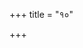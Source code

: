 +++
title = "१०"

+++
<div class="js_include " url="/vedAH_yajuH/vAjasaneyam/sUtram/pAraskara-gRhyam/vishvAsa-prastutiH/3/10/01_athodakakarma.md"  newLevelForH1="2" includeTitle="true"  > </div>
<div class="js_include collapsed" url="/vedAH_yajuH/vAjasaneyam/sUtram/pAraskara-gRhyam/oldenberg/3/10/01_athodakakarma.md"  newLevelForH1="3" title="Oldenberg"  > </div>

<div class="js_include " url="/vedAH_yajuH/vAjasaneyam/sUtram/pAraskara-gRhyam/vishvAsa-prastutiH/3/10/02_advivarShe_prete_mAtApitrorAshaucham.md"  newLevelForH1="2" includeTitle="true"  > </div>
<div class="js_include collapsed" url="/vedAH_yajuH/vAjasaneyam/sUtram/pAraskara-gRhyam/oldenberg/3/10/02_advivarShe_prete_mAtApitrorAshaucham.md"  newLevelForH1="3" title="Oldenberg"  > </div>

<div class="js_include " url="/vedAH_yajuH/vAjasaneyam/sUtram/pAraskara-gRhyam/vishvAsa-prastutiH/3/10/03_shauchamevetareShAm.md"  newLevelForH1="2" includeTitle="true"  > </div>
<div class="js_include collapsed" url="/vedAH_yajuH/vAjasaneyam/sUtram/pAraskara-gRhyam/oldenberg/3/10/03_shauchamevetareShAm.md"  newLevelForH1="3" title="Oldenberg"  > </div>

<div class="js_include " url="/vedAH_yajuH/vAjasaneyam/sUtram/pAraskara-gRhyam/vishvAsa-prastutiH/3/10/04_ekarAtraM_trirAtraM_vA.md"  newLevelForH1="2" includeTitle="true"  > </div>
<div class="js_include collapsed" url="/vedAH_yajuH/vAjasaneyam/sUtram/pAraskara-gRhyam/oldenberg/3/10/04_ekarAtraM_trirAtraM_vA.md"  newLevelForH1="3" title="Oldenberg"  > </div>

<div class="js_include " url="/vedAH_yajuH/vAjasaneyam/sUtram/pAraskara-gRhyam/vishvAsa-prastutiH/3/10/05_sharIramadagdhvA_nikhananti.md"  newLevelForH1="2" includeTitle="true"  > </div>
<div class="js_include collapsed" url="/vedAH_yajuH/vAjasaneyam/sUtram/pAraskara-gRhyam/oldenberg/3/10/05_sharIramadagdhvA_nikhananti.md"  newLevelForH1="3" title="Oldenberg"  > </div>

<div class="js_include " url="/vedAH_yajuH/vAjasaneyam/sUtram/pAraskara-gRhyam/vishvAsa-prastutiH/3/10/06_antaHsUtake_chedotthAnAdAshauchaM_sUtakavat.md"  newLevelForH1="2" includeTitle="true"  > </div>
<div class="js_include collapsed" url="/vedAH_yajuH/vAjasaneyam/sUtram/pAraskara-gRhyam/oldenberg/3/10/06_antaHsUtake_chedotthAnAdAshauchaM_sUtakavat.md"  newLevelForH1="3" title="Oldenberg"  > </div>

<div class="js_include " url="/vedAH_yajuH/vAjasaneyam/sUtram/pAraskara-gRhyam/vishvAsa-prastutiH/3/10/07_nAtrodakakarma.md"  newLevelForH1="2" includeTitle="true"  > </div>
<div class="js_include collapsed" url="/vedAH_yajuH/vAjasaneyam/sUtram/pAraskara-gRhyam/oldenberg/3/10/07_nAtrodakakarma.md"  newLevelForH1="3" title="Oldenberg"  > </div>

<div class="js_include " url="/vedAH_yajuH/vAjasaneyam/sUtram/pAraskara-gRhyam/vishvAsa-prastutiH/3/10/08_dvivarShaprabhRti_pretamAshmashAnAtsarve-nugach.md"  newLevelForH1="2" includeTitle="true"  > </div>
<div class="js_include collapsed" url="/vedAH_yajuH/vAjasaneyam/sUtram/pAraskara-gRhyam/oldenberg/3/10/08_dvivarShaprabhRti_pretamAshmashAnAtsarve-nugach.md"  newLevelForH1="3" title="Oldenberg"  > </div>

<div class="js_include " url="/vedAH_yajuH/vAjasaneyam/sUtram/pAraskara-gRhyam/vishvAsa-prastutiH/3/10/09_yamagAthAM_gAyanto_yamasUktam.md"  newLevelForH1="2" includeTitle="true"  > </div>
<div class="js_include collapsed" url="/vedAH_yajuH/vAjasaneyam/sUtram/pAraskara-gRhyam/oldenberg/3/10/09_yamagAthAM_gAyanto_yamasUktam.md"  newLevelForH1="3" title="Oldenberg"  > </div>

<div class="js_include " url="/vedAH_yajuH/vAjasaneyam/sUtram/pAraskara-gRhyam/vishvAsa-prastutiH/3/10/10_yadyupeto_bhUmijoShaNAdisamAnamAhitAgnerodakAnt.md"  newLevelForH1="2" includeTitle="true"  > </div>
<div class="js_include collapsed" url="/vedAH_yajuH/vAjasaneyam/sUtram/pAraskara-gRhyam/oldenberg/3/10/10_yadyupeto_bhUmijoShaNAdisamAnamAhitAgnerodakAnt.md"  newLevelForH1="3" title="Oldenberg"  > </div>

<div class="js_include " url="/vedAH_yajuH/vAjasaneyam/sUtram/pAraskara-gRhyam/vishvAsa-prastutiH/3/10/11_shAlAgninA_dahantyenamAhitashchet.md"  newLevelForH1="2" includeTitle="true"  > </div>
<div class="js_include collapsed" url="/vedAH_yajuH/vAjasaneyam/sUtram/pAraskara-gRhyam/oldenberg/3/10/11_shAlAgninA_dahantyenamAhitashchet.md"  newLevelForH1="3" title="Oldenberg"  > </div>

<div class="js_include " url="/vedAH_yajuH/vAjasaneyam/sUtram/pAraskara-gRhyam/vishvAsa-prastutiH/3/10/12_tUShNIM_grAmAgninetaram.md"  newLevelForH1="2" includeTitle="true"  > </div>
<div class="js_include collapsed" url="/vedAH_yajuH/vAjasaneyam/sUtram/pAraskara-gRhyam/oldenberg/3/10/12_tUShNIM_grAmAgninetaram.md"  newLevelForH1="3" title="Oldenberg"  > </div>

<div class="js_include " url="/vedAH_yajuH/vAjasaneyam/sUtram/pAraskara-gRhyam/vishvAsa-prastutiH/3/10/13_saMyuktaM_maithunaM_vodakam.md"  newLevelForH1="2" includeTitle="true"  > </div>
<div class="js_include collapsed" url="/vedAH_yajuH/vAjasaneyam/sUtram/pAraskara-gRhyam/oldenberg/3/10/13_saMyuktaM_maithunaM_vodakam.md"  newLevelForH1="3" title="Oldenberg"  > </div>

<div class="js_include " url="/vedAH_yajuH/vAjasaneyam/sUtram/pAraskara-gRhyam/vishvAsa-prastutiH/3/10/14_kurudhvaM_mA_chaivam.md"  newLevelForH1="2" includeTitle="true"  > </div>
<div class="js_include collapsed" url="/vedAH_yajuH/vAjasaneyam/sUtram/pAraskara-gRhyam/oldenberg/3/10/14_kurudhvaM_mA_chaivam.md"  newLevelForH1="3" title="Oldenberg"  > </div>

<div class="js_include " url="/vedAH_yajuH/vAjasaneyam/sUtram/pAraskara-gRhyam/vishvAsa-prastutiH/3/10/15_kurudhvamityevetarasmin.md"  newLevelForH1="2" includeTitle="true"  > </div>
<div class="js_include collapsed" url="/vedAH_yajuH/vAjasaneyam/sUtram/pAraskara-gRhyam/oldenberg/3/10/15_kurudhvamityevetarasmin.md"  newLevelForH1="3" title="Oldenberg"  > </div>

<div class="js_include " url="/vedAH_yajuH/vAjasaneyam/sUtram/pAraskara-gRhyam/vishvAsa-prastutiH/3/10/16_sarve.md"  newLevelForH1="2" includeTitle="true"  > </div>
<div class="js_include collapsed" url="/vedAH_yajuH/vAjasaneyam/sUtram/pAraskara-gRhyam/oldenberg/3/10/16_sarve.md"  newLevelForH1="3" title="Oldenberg"  > </div>

<div class="js_include " url="/vedAH_yajuH/vAjasaneyam/sUtram/pAraskara-gRhyam/vishvAsa-prastutiH/3/10/17_samAnagrAmavAse_yAvatsambandhamanuramareyuH.md"  newLevelForH1="2" includeTitle="true"  > </div>
<div class="js_include collapsed" url="/vedAH_yajuH/vAjasaneyam/sUtram/pAraskara-gRhyam/oldenberg/3/10/17_samAnagrAmavAse_yAvatsambandhamanuramareyuH.md"  newLevelForH1="3" title="Oldenberg"  > </div>

<div class="js_include " url="/vedAH_yajuH/vAjasaneyam/sUtram/pAraskara-gRhyam/vishvAsa-prastutiH/3/10/18_ekavastrAH_prAchInAvItinaH.md"  newLevelForH1="2" includeTitle="true"  > </div>
<div class="js_include collapsed" url="/vedAH_yajuH/vAjasaneyam/sUtram/pAraskara-gRhyam/oldenberg/3/10/18_ekavastrAH_prAchInAvItinaH.md"  newLevelForH1="3" title="Oldenberg"  > </div>

<div class="js_include " url="/vedAH_yajuH/vAjasaneyam/sUtram/pAraskara-gRhyam/vishvAsa-prastutiH/3/10/19_savyasyAnAmikayA-panodyApanaH_shoshuchadaghamit.md"  newLevelForH1="2" includeTitle="true"  > </div>
<div class="js_include collapsed" url="/vedAH_yajuH/vAjasaneyam/sUtram/pAraskara-gRhyam/oldenberg/3/10/19_savyasyAnAmikayA-panodyApanaH_shoshuchadaghamit.md"  newLevelForH1="3" title="Oldenberg"  > </div>

<div class="js_include " url="/vedAH_yajuH/vAjasaneyam/sUtram/pAraskara-gRhyam/vishvAsa-prastutiH/3/10/20_daxiNAmukhA_nimajjanti.md"  newLevelForH1="2" includeTitle="true"  > </div>
<div class="js_include collapsed" url="/vedAH_yajuH/vAjasaneyam/sUtram/pAraskara-gRhyam/oldenberg/3/10/20_daxiNAmukhA_nimajjanti.md"  newLevelForH1="3" title="Oldenberg"  > </div>

<div class="js_include " url="/vedAH_yajuH/vAjasaneyam/sUtram/pAraskara-gRhyam/vishvAsa-prastutiH/3/10/21_pretAyodakam_sakRtprasinchantyanjalinA-sAvetatt.md"  newLevelForH1="2" includeTitle="true"  > </div>
<div class="js_include collapsed" url="/vedAH_yajuH/vAjasaneyam/sUtram/pAraskara-gRhyam/oldenberg/3/10/21_pretAyodakam_sakRtprasinchantyanjalinA-sAvetatt.md"  newLevelForH1="3" title="Oldenberg"  > </div>

<div class="js_include " url="/vedAH_yajuH/vAjasaneyam/sUtram/pAraskara-gRhyam/vishvAsa-prastutiH/3/10/22_uttIrNAnchChuchau_deshe.md"  newLevelForH1="2" includeTitle="true"  > </div>
<div class="js_include collapsed" url="/vedAH_yajuH/vAjasaneyam/sUtram/pAraskara-gRhyam/oldenberg/3/10/22_uttIrNAnchChuchau_deshe.md"  newLevelForH1="3" title="Oldenberg"  > </div>

<div class="js_include " url="/vedAH_yajuH/vAjasaneyam/sUtram/pAraskara-gRhyam/vishvAsa-prastutiH/3/10/23_anavexamANA_grAmamAyAnti_rItIbhUtAH.md"  newLevelForH1="2" includeTitle="true"  > </div>
<div class="js_include collapsed" url="/vedAH_yajuH/vAjasaneyam/sUtram/pAraskara-gRhyam/oldenberg/3/10/23_anavexamANA_grAmamAyAnti_rItIbhUtAH.md"  newLevelForH1="3" title="Oldenberg"  > </div>

<div class="js_include " url="/vedAH_yajuH/vAjasaneyam/sUtram/pAraskara-gRhyam/vishvAsa-prastutiH/3/10/24_niveshanadvAre_pichumandapatrANi_vidashyAchamyo.md"  newLevelForH1="2" includeTitle="true"  > </div>
<div class="js_include collapsed" url="/vedAH_yajuH/vAjasaneyam/sUtram/pAraskara-gRhyam/oldenberg/3/10/24_niveshanadvAre_pichumandapatrANi_vidashyAchamyo.md"  newLevelForH1="3" title="Oldenberg"  > </div>

<div class="js_include " url="/vedAH_yajuH/vAjasaneyam/sUtram/pAraskara-gRhyam/vishvAsa-prastutiH/3/10/25_trirAtraM_brahmachAriNo-dhaHshAyino_na.md"  newLevelForH1="2" includeTitle="true"  > </div>
<div class="js_include collapsed" url="/vedAH_yajuH/vAjasaneyam/sUtram/pAraskara-gRhyam/oldenberg/3/10/25_trirAtraM_brahmachAriNo-dhaHshAyino_na.md"  newLevelForH1="3" title="Oldenberg"  > </div>

<div class="js_include " url="/vedAH_yajuH/vAjasaneyam/sUtram/pAraskara-gRhyam/vishvAsa-prastutiH/3/10/26_krItvA_labdhvA_vA.md"  newLevelForH1="2" includeTitle="true"  > </div>
<div class="js_include collapsed" url="/vedAH_yajuH/vAjasaneyam/sUtram/pAraskara-gRhyam/oldenberg/3/10/26_krItvA_labdhvA_vA.md"  newLevelForH1="3" title="Oldenberg"  > </div>

<div class="js_include " url="/vedAH_yajuH/vAjasaneyam/sUtram/pAraskara-gRhyam/vishvAsa-prastutiH/3/10/27_pretAya_piNDaM_dattvA-vanejanadAnapratyavanejan.md"  newLevelForH1="2" includeTitle="true"  > </div>
<div class="js_include collapsed" url="/vedAH_yajuH/vAjasaneyam/sUtram/pAraskara-gRhyam/oldenberg/3/10/27_pretAya_piNDaM_dattvA-vanejanadAnapratyavanejan.md"  newLevelForH1="3" title="Oldenberg"  > </div>

<div class="js_include " url="/vedAH_yajuH/vAjasaneyam/sUtram/pAraskara-gRhyam/vishvAsa-prastutiH/3/10/28_mRnmaye_tAM_rAtrIm.md"  newLevelForH1="2" includeTitle="true"  > </div>
<div class="js_include collapsed" url="/vedAH_yajuH/vAjasaneyam/sUtram/pAraskara-gRhyam/oldenberg/3/10/28_mRnmaye_tAM_rAtrIm.md"  newLevelForH1="3" title="Oldenberg"  > </div>

<div class="js_include " url="/vedAH_yajuH/vAjasaneyam/sUtram/pAraskara-gRhyam/vishvAsa-prastutiH/3/10/29_trirAtraM_shAvamAshaucham.md"  newLevelForH1="2" includeTitle="true"  > </div>
<div class="js_include collapsed" url="/vedAH_yajuH/vAjasaneyam/sUtram/pAraskara-gRhyam/oldenberg/3/10/29_trirAtraM_shAvamAshaucham.md"  newLevelForH1="3" title="Oldenberg"  > </div>

<div class="js_include " url="/vedAH_yajuH/vAjasaneyam/sUtram/pAraskara-gRhyam/vishvAsa-prastutiH/3/10/30_dasharAtramityeke.md"  newLevelForH1="2" includeTitle="true"  > </div>
<div class="js_include collapsed" url="/vedAH_yajuH/vAjasaneyam/sUtram/pAraskara-gRhyam/oldenberg/3/10/30_dasharAtramityeke.md"  newLevelForH1="3" title="Oldenberg"  > </div>

<div class="js_include " url="/vedAH_yajuH/vAjasaneyam/sUtram/pAraskara-gRhyam/vishvAsa-prastutiH/3/10/31_na_svAdhyAyamadhIyIran.md"  newLevelForH1="2" includeTitle="true"  > </div>
<div class="js_include collapsed" url="/vedAH_yajuH/vAjasaneyam/sUtram/pAraskara-gRhyam/oldenberg/3/10/31_na_svAdhyAyamadhIyIran.md"  newLevelForH1="3" title="Oldenberg"  > </div>

<div class="js_include " url="/vedAH_yajuH/vAjasaneyam/sUtram/pAraskara-gRhyam/vishvAsa-prastutiH/3/10/32_nityAni_nivarteranvraitAnavarjam.md"  newLevelForH1="2" includeTitle="true"  > </div>
<div class="js_include collapsed" url="/vedAH_yajuH/vAjasaneyam/sUtram/pAraskara-gRhyam/oldenberg/3/10/32_nityAni_nivarteranvraitAnavarjam.md"  newLevelForH1="3" title="Oldenberg"  > </div>

<div class="js_include " url="/vedAH_yajuH/vAjasaneyam/sUtram/pAraskara-gRhyam/vishvAsa-prastutiH/3/10/33_shAlAgnau_chaike.md"  newLevelForH1="2" includeTitle="true"  > </div>
<div class="js_include collapsed" url="/vedAH_yajuH/vAjasaneyam/sUtram/pAraskara-gRhyam/oldenberg/3/10/33_shAlAgnau_chaike.md"  newLevelForH1="3" title="Oldenberg"  > </div>

<div class="js_include " url="/vedAH_yajuH/vAjasaneyam/sUtram/pAraskara-gRhyam/vishvAsa-prastutiH/3/10/34_anya_etAni_kuryuH.md"  newLevelForH1="2" includeTitle="true"  > </div>
<div class="js_include collapsed" url="/vedAH_yajuH/vAjasaneyam/sUtram/pAraskara-gRhyam/oldenberg/3/10/34_anya_etAni_kuryuH.md"  newLevelForH1="3" title="Oldenberg"  > </div>

<div class="js_include " url="/vedAH_yajuH/vAjasaneyam/sUtram/pAraskara-gRhyam/vishvAsa-prastutiH/3/10/35_pretasparshino_grAmaM_na.md"  newLevelForH1="2" includeTitle="true"  > </div>
<div class="js_include collapsed" url="/vedAH_yajuH/vAjasaneyam/sUtram/pAraskara-gRhyam/oldenberg/3/10/35_pretasparshino_grAmaM_na.md"  newLevelForH1="3" title="Oldenberg"  > </div>

<div class="js_include " url="/vedAH_yajuH/vAjasaneyam/sUtram/pAraskara-gRhyam/vishvAsa-prastutiH/3/10/36_rAtrau_chedAdityasya.md"  newLevelForH1="2" includeTitle="true"  > </div>
<div class="js_include collapsed" url="/vedAH_yajuH/vAjasaneyam/sUtram/pAraskara-gRhyam/oldenberg/3/10/36_rAtrau_chedAdityasya.md"  newLevelForH1="3" title="Oldenberg"  > </div>

<div class="js_include " url="/vedAH_yajuH/vAjasaneyam/sUtram/pAraskara-gRhyam/vishvAsa-prastutiH/3/10/37_praveshanAdi_samAnamitaraiH.md"  newLevelForH1="2" includeTitle="true"  > </div>
<div class="js_include collapsed" url="/vedAH_yajuH/vAjasaneyam/sUtram/pAraskara-gRhyam/oldenberg/3/10/37_praveshanAdi_samAnamitaraiH.md"  newLevelForH1="3" title="Oldenberg"  > </div>

<div class="js_include " url="/vedAH_yajuH/vAjasaneyam/sUtram/pAraskara-gRhyam/vishvAsa-prastutiH/3/10/38_paxaM_dvau_vA--shaucham.md"  newLevelForH1="2" includeTitle="true"  > </div>
<div class="js_include collapsed" url="/vedAH_yajuH/vAjasaneyam/sUtram/pAraskara-gRhyam/oldenberg/3/10/38_paxaM_dvau_vA--shaucham.md"  newLevelForH1="3" title="Oldenberg"  > </div>

<div class="js_include " url="/vedAH_yajuH/vAjasaneyam/sUtram/pAraskara-gRhyam/vishvAsa-prastutiH/3/10/39_AchArye_chaivam.md"  newLevelForH1="2" includeTitle="true"  > </div>
<div class="js_include collapsed" url="/vedAH_yajuH/vAjasaneyam/sUtram/pAraskara-gRhyam/oldenberg/3/10/39_AchArye_chaivam.md"  newLevelForH1="3" title="Oldenberg"  > </div>

<div class="js_include " url="/vedAH_yajuH/vAjasaneyam/sUtram/pAraskara-gRhyam/vishvAsa-prastutiH/3/10/40_mAtAmahayoshcha.md"  newLevelForH1="2" includeTitle="true"  > </div>
<div class="js_include collapsed" url="/vedAH_yajuH/vAjasaneyam/sUtram/pAraskara-gRhyam/oldenberg/3/10/40_mAtAmahayoshcha.md"  newLevelForH1="3" title="Oldenberg"  > </div>

<div class="js_include " url="/vedAH_yajuH/vAjasaneyam/sUtram/pAraskara-gRhyam/vishvAsa-prastutiH/3/10/41_strINAM_chAprattAnAm.md"  newLevelForH1="2" includeTitle="true"  > </div>
<div class="js_include collapsed" url="/vedAH_yajuH/vAjasaneyam/sUtram/pAraskara-gRhyam/oldenberg/3/10/41_strINAM_chAprattAnAm.md"  newLevelForH1="3" title="Oldenberg"  > </div>

<div class="js_include " url="/vedAH_yajuH/vAjasaneyam/sUtram/pAraskara-gRhyam/vishvAsa-prastutiH/3/10/42_prattAnAmitare_kurvIran.md"  newLevelForH1="2" includeTitle="true"  > </div>
<div class="js_include collapsed" url="/vedAH_yajuH/vAjasaneyam/sUtram/pAraskara-gRhyam/oldenberg/3/10/42_prattAnAmitare_kurvIran.md"  newLevelForH1="3" title="Oldenberg"  > </div>

<div class="js_include " url="/vedAH_yajuH/vAjasaneyam/sUtram/pAraskara-gRhyam/vishvAsa-prastutiH/3/10/43_tAshcha_teShAm.md"  newLevelForH1="2" includeTitle="true"  > </div>
<div class="js_include collapsed" url="/vedAH_yajuH/vAjasaneyam/sUtram/pAraskara-gRhyam/oldenberg/3/10/43_tAshcha_teShAm.md"  newLevelForH1="3" title="Oldenberg"  > </div>

<div class="js_include " url="/vedAH_yajuH/vAjasaneyam/sUtram/pAraskara-gRhyam/vishvAsa-prastutiH/3/10/44_proShitashchetpreyAchChravaNaprabhRti_kRtodakAH.md"  newLevelForH1="2" includeTitle="true"  > </div>
<div class="js_include collapsed" url="/vedAH_yajuH/vAjasaneyam/sUtram/pAraskara-gRhyam/oldenberg/3/10/44_proShitashchetpreyAchChravaNaprabhRti_kRtodakAH.md"  newLevelForH1="3" title="Oldenberg"  > </div>

<div class="js_include " url="/vedAH_yajuH/vAjasaneyam/sUtram/pAraskara-gRhyam/vishvAsa-prastutiH/3/10/45_atItashchedekarAtraM_trirAtraM_vA.md"  newLevelForH1="2" includeTitle="true"  > </div>
<div class="js_include collapsed" url="/vedAH_yajuH/vAjasaneyam/sUtram/pAraskara-gRhyam/oldenberg/3/10/45_atItashchedekarAtraM_trirAtraM_vA.md"  newLevelForH1="3" title="Oldenberg"  > </div>

<div class="js_include " url="/vedAH_yajuH/vAjasaneyam/sUtram/pAraskara-gRhyam/vishvAsa-prastutiH/3/10/46_atha.md"  newLevelForH1="2" includeTitle="true"  > </div>
<div class="js_include collapsed" url="/vedAH_yajuH/vAjasaneyam/sUtram/pAraskara-gRhyam/oldenberg/3/10/46_atha.md"  newLevelForH1="3" title="Oldenberg"  > </div>

<div class="js_include " url="/vedAH_yajuH/vAjasaneyam/sUtram/pAraskara-gRhyam/vishvAsa-prastutiH/3/10/47_prattAnAM_cha.md"  newLevelForH1="2" includeTitle="true"  > </div>
<div class="js_include collapsed" url="/vedAH_yajuH/vAjasaneyam/sUtram/pAraskara-gRhyam/oldenberg/3/10/47_prattAnAM_cha.md"  newLevelForH1="3" title="Oldenberg"  > </div>

<div class="js_include " url="/vedAH_yajuH/vAjasaneyam/sUtram/pAraskara-gRhyam/vishvAsa-prastutiH/3/10/48_ekAdashyAmayugmAnbrAhmaNAnbhojayitvA_mAMsavat.md"  newLevelForH1="2" includeTitle="true"  > </div>
<div class="js_include collapsed" url="/vedAH_yajuH/vAjasaneyam/sUtram/pAraskara-gRhyam/oldenberg/3/10/48_ekAdashyAmayugmAnbrAhmaNAnbhojayitvA_mAMsavat.md"  newLevelForH1="3" title="Oldenberg"  > </div>

<div class="js_include " url="/vedAH_yajuH/vAjasaneyam/sUtram/pAraskara-gRhyam/vishvAsa-prastutiH/3/10/49_pretAyoddishya_gAmapyeke_ghnanti.md"  newLevelForH1="2" includeTitle="true"  > </div>
<div class="js_include collapsed" url="/vedAH_yajuH/vAjasaneyam/sUtram/pAraskara-gRhyam/oldenberg/3/10/49_pretAyoddishya_gAmapyeke_ghnanti.md"  newLevelForH1="3" title="Oldenberg"  > </div>

<div class="js_include " url="/vedAH_yajuH/vAjasaneyam/sUtram/pAraskara-gRhyam/vishvAsa-prastutiH/3/10/50_piNDakaraNe_prathamaH_pitRRNAm.md"  newLevelForH1="2" includeTitle="true"  > </div>
<div class="js_include collapsed" url="/vedAH_yajuH/vAjasaneyam/sUtram/pAraskara-gRhyam/oldenberg/3/10/50_piNDakaraNe_prathamaH_pitRRNAm.md"  newLevelForH1="3" title="Oldenberg"  > </div>

<div class="js_include " url="/vedAH_yajuH/vAjasaneyam/sUtram/pAraskara-gRhyam/vishvAsa-prastutiH/3/10/51_nivarteta_chaturthaH.md"  newLevelForH1="2" includeTitle="true"  > </div>
<div class="js_include collapsed" url="/vedAH_yajuH/vAjasaneyam/sUtram/pAraskara-gRhyam/oldenberg/3/10/51_nivarteta_chaturthaH.md"  newLevelForH1="3" title="Oldenberg"  > </div>

<div class="js_include " url="/vedAH_yajuH/vAjasaneyam/sUtram/pAraskara-gRhyam/vishvAsa-prastutiH/3/10/52_saMvatsaraM_pRthageke.md"  newLevelForH1="2" includeTitle="true"  > </div>
<div class="js_include collapsed" url="/vedAH_yajuH/vAjasaneyam/sUtram/pAraskara-gRhyam/oldenberg/3/10/52_saMvatsaraM_pRthageke.md"  newLevelForH1="3" title="Oldenberg"  > </div>

<div class="js_include " url="/vedAH_yajuH/vAjasaneyam/sUtram/pAraskara-gRhyam/vishvAsa-prastutiH/3/10/53_nyAyastu_na_chaturthaH.md"  newLevelForH1="2" includeTitle="true"  > </div>
<div class="js_include collapsed" url="/vedAH_yajuH/vAjasaneyam/sUtram/pAraskara-gRhyam/oldenberg/3/10/53_nyAyastu_na_chaturthaH.md"  newLevelForH1="3" title="Oldenberg"  > </div>

<div class="js_include " url="/vedAH_yajuH/vAjasaneyam/sUtram/pAraskara-gRhyam/vishvAsa-prastutiH/3/10/54_aharaharannamasmai_brAhmaNAyodakumbhaM_cha.md"  newLevelForH1="2" includeTitle="true"  > </div>
<div class="js_include collapsed" url="/vedAH_yajuH/vAjasaneyam/sUtram/pAraskara-gRhyam/oldenberg/3/10/54_aharaharannamasmai_brAhmaNAyodakumbhaM_cha.md"  newLevelForH1="3" title="Oldenberg"  > </div>

<div class="js_include " url="/vedAH_yajuH/vAjasaneyam/sUtram/pAraskara-gRhyam/vishvAsa-prastutiH/3/10/55_piNDamapyeke_nipRNanti.md"  newLevelForH1="2" includeTitle="true"  > </div>
<div class="js_include collapsed" url="/vedAH_yajuH/vAjasaneyam/sUtram/pAraskara-gRhyam/oldenberg/3/10/55_piNDamapyeke_nipRNanti.md"  newLevelForH1="3" title="Oldenberg"  > </div>